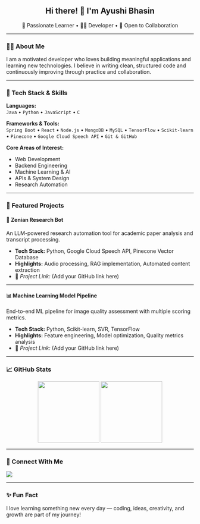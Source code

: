 <h2 align="center">Hi there! 👋 I'm <b>Ayushi Bhasin</b></h2>

<p align="center">
🌱 Passionate Learner • 👩‍💻 Developer • 🤝 Open to Collaboration  
</p>

---

### 👩‍💼 About Me  
I am a motivated developer who loves building meaningful applications and learning new technologies. I believe in writing clean, structured code and continuously improving through practice and collaboration.

---

### 🔧 Tech Stack & Skills  
**Languages:**  
`Java` • `Python` • `JavaScript` • `C`  

**Frameworks & Tools:**  
`Spring Boot` • `React` • `Node.js` • `MongoDB` • `MySQL` • `TensorFlow` • `Scikit-learn` • `Pinecone` • `Google Cloud Speech API` • `Git & GitHub`

**Core Areas of Interest:**  
- Web Development  
- Backend Engineering  
- Machine Learning & AI  
- APIs & System Design  
- Research Automation

---

### 📌 Featured Projects

#### 🤖 Zenian Research Bot  
An LLM-powered research automation tool for academic paper analysis and transcript processing.  
- **Tech Stack:** Python, Google Cloud Speech API, Pinecone Vector Database  
- **Highlights:** Audio processing, RAG implementation, Automated content extraction  
- 🔗 *Project Link:* (Add your GitHub link here)

---

#### 📊 Machine Learning Model Pipeline  
End-to-end ML pipeline for image quality assessment with multiple scoring metrics.  
- **Tech Stack:** Python, Scikit-learn, SVR, TensorFlow  
- **Highlights:** Feature engineering, Model optimization, Quality metrics analysis  
- 🔗 *Project Link:* (Add your GitHub link here)

---

### 📈 GitHub Stats  
<p align="center">
  <img src="https://github-readme-stats.vercel.app/api?username=ayushi-bhasin&show_icons=true&theme=radical" height="165" />
  <img src="https://github-readme-stats.vercel.app/api/top-langs/?username=ayushi-bhasin&layout=compact&theme=radical" height="165" />
</p>

---

### 🤝 Connect With Me  
<p>
<a href="https://www.linkedin.com/in/ayushi-bhasin-670293299" target="_blank">
  <img src="https://img.shields.io/badge/LinkedIn-Ayushi%20Bhasin-blue?style=for-the-badge&logo=linkedin" />
</a>
</p>

---

### ✨ Fun Fact  
I love learning something new every day — coding, ideas, creativity, and growth are part of my journey!
